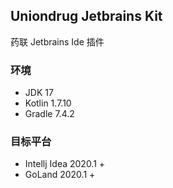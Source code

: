 ## Uniondrug Jetbrains Kit

药联 Jetbrains Ide 插件

### 环境
- JDK 17
- Kotlin 1.7.10
- Gradle 7.4.2

### 目标平台
- Intellj Idea 2020.1 +
- GoLand 2020.1 +